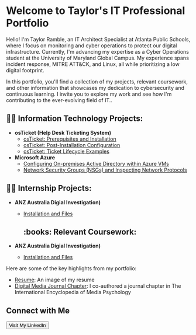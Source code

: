 # Welcome to Taylor's IT Professional Portfolio

Hello! I'm Taylor Ramble, an IT Architect Specialist at Atlanta Public Schools, where I focus on monitoring and cyber operations to protect our digital infrastructure. Currently, I'm advancing my expertise as a Cyber Operations student at the University of Maryland Global Campus. My experience spans incident response, MITRE ATT&CK, and Linux, all while prioritizing a low digital footprint.

In this portfolio, you'll find a collection of my projects, relevant coursework, and other information that showcases my dedication to cybersecurity and continuous learning. I invite you to explore my work and see how I'm contributing to the ever-evolving field of IT..

<h2>👨‍💻 Information Technology Projects:</h2>

- <b>osTicket (Help Desk Ticketing System)</b>
  - [osTicket: Prerequisites and Installation](https://github.com/tmramble/osTicket)
  - [osTicket: Post-Installation Configuration](https://github.com/tmramble/post-install-config)
  - [osTicket: Ticket Lifecycle Examples](https://github.com/tmramble/ticket-lifecycle)
- <b>Microsoft Azure</b>
  - [Configuring On-premises Active Directory within Azure VMs](https://github.com/tmramble/Active-Directory-)
  - [Network Security Groups (NSGs) and Inspecting Network Protocols](https://github.com/tmramble/AzureNDS)

<h2>👨‍💻 Internship Projects:</h2>

- <b>ANZ Australia Digial Investigation)</b>
  - [Installation and Files](https://github.com/tmramble/packetcaptureanalysis)
 
    <h2>:books: Relevant Coursework:</h2>

- <b>ANZ Australia Digial Investigation)</b>
  - [Installation and Files](https://github.com/tmramble/packetcaptureanalysis)


Here are some of the key highlights from my portfolio:

- [Resume](link_to_project_1): An image of my resume
- [Digital Media Journal Chapter](https://www.linkedin.com/in/taylor-ramble-4a395422a/overlay/1635542825761/single-media-viewer/?profileId=ACoAADly_rsBcasyCTiR_xBju9k3mBnV0hbWSqg): I co-authored a journal chapter in The International Encyclopedia of Media Psychology


<h2>Connect with Me</h2>
    <a href="https://www.linkedin.com/in/taylor-ramble-4a395422a/" target="_blank" rel="noopener noreferrer">
        <button>Visit My LinkedIn</button>
